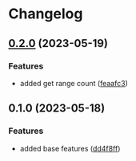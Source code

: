 # Changelog

## [0.2.0](https://github.com/dreamorosi/npm-download-count-client/compare/npm-download-count-client-v0.1.0...npm-download-count-client-v0.2.0) (2023-05-19)


### Features

* added get range count ([feaafc3](https://github.com/dreamorosi/npm-download-count-client/commit/feaafc36e8b7d5c013441236613420c6b60d0e18))

## 0.1.0 (2023-05-18)


### Features

* added base features ([dd4f8ff](https://github.com/dreamorosi/npm-download-count-client/commit/dd4f8ffbad8cbf3703d93f3f211d7a56b37762a2))
